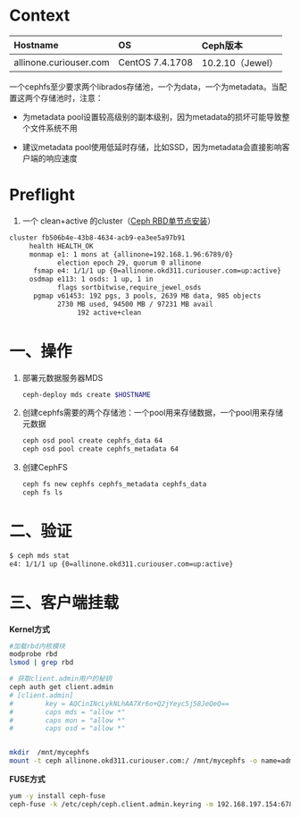 # Context

| Hostname | OS | Ceph版本 |
| :--- | :--- | :--- |
| allinone.curiouser.com | CentOS 7.4.1708 | 10.2.10（Jewel） |

一个cephfs至少要求两个librados存储池，一个为data，一个为metadata。当配置这两个存储池时，注意：

* 为metadata pool设置较高级别的副本级别，因为metadata的损坏可能导致整个文件系统不用

* 建议metadata pool使用低延时存储，比如SSD，因为metadata会直接影响客户端的响应速度

# Preflight

1. 一个 clean+active 的cluster（[Ceph RBD单节点安装](/infrastructure/install/ceph-rbddan-jie-dian-an-zhuang.md "Ceph单节点安装")）

```bash
cluster fb506b4e-43b8-4634-acb9-ea3ee5a97b91
     health HEALTH_OK
     monmap e1: 1 mons at {allinone=192.168.1.96:6789/0}
            election epoch 29, quorum 0 allinone
      fsmap e4: 1/1/1 up {0=allinone.okd311.curiouser.com=up:active}
     osdmap e113: 1 osds: 1 up, 1 in
            flags sortbitwise,require_jewel_osds
      pgmap v61453: 192 pgs, 3 pools, 2639 MB data, 985 objects
            2730 MB used, 94500 MB / 97231 MB avail
                 192 active+clean
```

# 一、操作

1. 部署元数据服务器MDS
   ```bash
   ceph-deploy mds create $HOSTNAME
   ```
2. 创建cephfs需要的两个存储池：一个pool用来存储数据，一个pool用来存储元数据
   ```bash
   ceph osd pool create cephfs_data 64
   ceph osd pool create cephfs_metadata 64
   ```
3. 创建CephFS

   ```bash
   ceph fs new cephfs cephfs_metadata cephfs_data
   ceph fs ls
   ```

# 二、验证

```bash
$ ceph mds stat
e4: 1/1/1 up {0=allinone.okd311.curiouser.com=up:active}
```

# 三、客户端挂载

**Kernel方式**

```bash
#加载rbd内核模块
modprobe rbd
lsmod | grep rbd

# 获取client.admin用户的秘钥
ceph auth get client.admin
# [client.admin]
#        key = AQCinINcLykNLhAA7Xr6o+Q2jYeyc5j58JeQeQ==
#        caps mds = "allow *"
#        caps mon = "allow *"
#        caps osd = "allow *"


mkdir  /mnt/mycephfs
mount -t ceph allinone.okd311.curiouser.com:/ /mnt/mycephfs -o name=admin,secret=AQCinINcLykNLhAA7Xr6o+Q2jYeyc5j58JeQeQ==
```

**FUSE方式**

```bash
yum -y install ceph-fuse
ceph-fuse -k /etc/ceph/ceph.client.admin.keyring -m 192.168.197.154:6789 ~/mycephfs/
```